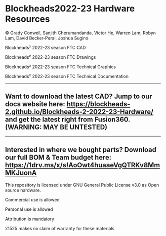 # Blockheads2022-23 Hardware Resources
© Grady Conwell, Sanjith Cherumandanda, Victor He, Warren Lam, Robyn Lam, David Becker-Peral, Joshua Sugino

Blockheads² 2022-23 season FTC CAD

Blockheads² 2022-23 season FTC Drawings

Blockheads² 2022-23 season FTC Technical Graphics 

Blockheads² 2022-23 season FTC Technical Documentation

-----------------------------------------------------------------------
Want to download the latest CAD? Jump to our docs website here: https://blockheads-2.github.io/Blockheads-2-2022-23-Hardware/ and get the latest right from Fusion360. (WARNING: MAY BE UNTESTED)
-----------------------------------------------------------------------
-----------------------------------------------------------------------
Interested in where we bought parts? Download our full BOM & Team budget here: https://1drv.ms/x/s!AoOwt4huaaeVgQTRKv8MmMKJuonA 
-----------------------------------------------------------------------
This repository is licensed under GNU General Public License v3.0 as Open source hardware. 

Commercial use is allowed

Personal use is allowed

Attribution is mandatory

21525 makes no claim of warranty for these materials



